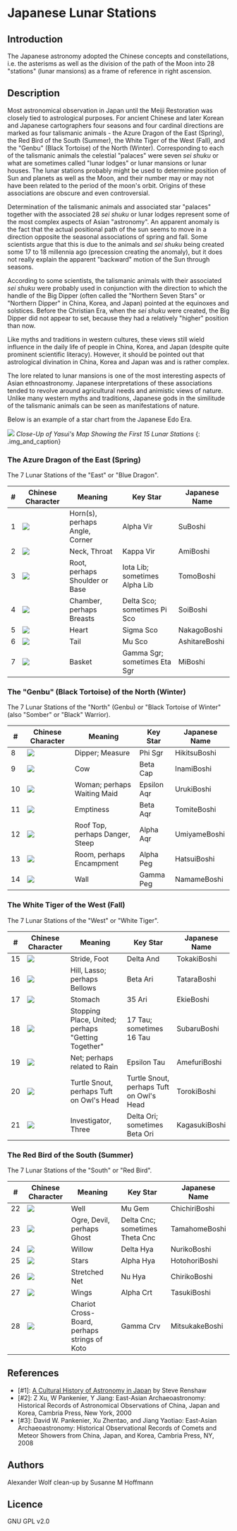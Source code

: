 # Japanese Lunar Stations

## Introduction

The Japanese astronomy adopted the Chinese concepts and constellations, i.e. the asterisms as well as the division of the path of the Moon into 28 "stations" (lunar mansions) as a frame of reference in right ascension.

## Description

Most astronomical observation in Japan until the Meiji Restoration was closely tied to astrological purposes. For ancient Chinese and later Korean and Japanese cartographers four seasons and four cardinal directions are marked as four talismanic animals - the Azure Dragon of the East (Spring), the Red Bird of the South (Summer), the White Tiger of the West (Fall), and the "Genbu" (Black Tortoise) of the North (Winter). Corresponding to each of the talismanic animals the celestial "palaces" were seven _sei shuku_ or what are sometimes called "lunar lodges" or lunar mansions or lunar houses. The lunar stations probably might be used to determine position of Sun and planets as well as the Moon, and their number may or may not have been related to the period of the moon's orbit. Origins of these associations are obscure and even controversial.

Determination of the talismanic animals and associated star "palaces" together with the associated 28 _sei shuku_ or lunar lodges represent some of the most complex aspects of Asian "astronomy". An apparent anomaly is the fact that the actual positional path of the sun seems to move in a direction opposite the seasonal associations of spring and fall. Some scientists argue that this is due to the animals and _sei shuku_ being created some 17 to 18 millennia ago (precession creating the anomaly), but it does not really explain the apparent "backward" motion of the Sun through seasons.

According to some scientists, the talismanic animals with their associated _sei shuku_ were probably used in conjunction with the direction to which the handle of the Big Dipper (often called the "Northern Seven Stars" or "Northern Dipper" in China, Korea, and Japan) pointed at the equinoxes and solstices. Before the Christian Era, when the _sei shuku_ were created, the Big Dipper did not appear to set, because they had a relatively "higher" position than now.

Like myths and traditions in western cultures, these views still wield influence in the daily life of people in China, Korea, and Japan (despite quite prominent scientific literacy). However, it should be pointed out that astrological divination in China, Korea and Japan was and is rather complex.

The lore related to lunar mansions is one of the most interesting aspects of Asian ethnoastronomy. Japanese interpretations of these associations tended to revolve around agricultural needs and animistic views of nature. Unlike many western myths and traditions, Japanese gods in the similitude of the talismanic animals can be seen as manifestations of nature.

Below is an example of a star chart from the Japanese Edo Era.

![](chart.webp)
_Close-Up of Yasui's Map Showing the First 15 Lunar Stations_ {: .img_and_caption}

### The Azure Dragon of the East (Spring)

The 7 Lunar Stations of the "East" or "Blue Dragon".

 | # | Chinese Character | Meaning | Key Star | Japanese Name |
 |---|----------------|--------------------------------|-----------|---------|
 | 1 | ![](mn01.webp) | Horn(s), perhaps Angle, Corner | Alpha Vir | SuBoshi |
 | 2 | ![](mn02.webp) | Neck, Throat | Kappa Vir | AmiBoshi |
 | 3 | ![](mn03.webp) | Root, perhaps Shoulder or Base | Iota Lib; sometimes Alpha Lib | TomoBoshi |
 | 4 | ![](mn04.webp) | Chamber, perhaps Breasts | Delta Sco; sometimes Pi Sco | SoiBoshi |
 | 5 | ![](mn05.webp) | Heart | Sigma Sco | NakagoBoshi |
 | 6 | ![](mn06.webp) | Tail | Mu Sco | AshitareBoshi |
 | 7 | ![](mn07.webp) | Basket | Gamma Sgr; sometimes Eta Sgr | MiBoshi |


### The "Genbu" (Black Tortoise) of the North (Winter)

The 7 Lunar Stations of the "North" (Genbu) or "Black Tortoise of Winter" (also "Somber" or "Black" Warrior).

 | # | Chinese Character | Meaning | Key Star | Japanese Name |
 |---|----------------|-------------------|-----------|---------|
 | 8 | ![](mn08.webp) | Dipper; Measure | Phi Sgr | HikitsuBoshi |
 | 9 | ![](mn09.webp) | Cow | Beta Cap | InamiBoshi |
 | 10 | ![](mn10.webp) | Woman; perhaps Waiting Maid | Epsilon Aqr | UrukiBoshi |
 | 11 | ![](mn11.webp) | Emptiness | Beta Aqr | TomiteBoshi |
 | 12 | ![](mn12.webp) | Roof Top, perhaps Danger, Steep | Alpha Aqr | UmiyameBoshi |
 | 13 | ![](mn13.webp) | Room, perhaps Encampment | Alpha Peg | HatsuiBoshi |
 | 14 | ![](mn14.webp) | Wall | Gamma Peg | NamameBoshi |


### The White Tiger of the West (Fall)

The 7 Lunar Stations of the "West" or "White Tiger".

 | # | Chinese Character | Meaning | Key Star | Japanese Name |
 |---|----------------|-------------------------|-----------|---------|
 | 15 | ![](mn15.webp) | Stride, Foot | Delta And | TokakiBoshi |
 | 16 | ![](mn16.webp) | Hill, Lasso; perhaps Bellows | Beta Ari | TataraBoshi |
 | 17 | ![](mn17.webp) | Stomach | 35 Ari | EkieBoshi |
 | 18 | ![](mn18.webp) | Stopping Place, United; perhaps "Getting Together" | 17 Tau; sometimes 16 Tau | SubaruBoshi |
 | 19 | ![](mn19.webp) | Net; perhaps related to Rain | Epsilon Tau | AmefuriBoshi |
 | 20 | ![](mn20.webp) | Turtle Snout, perhaps Tuft on Owl's Head | Turtle Snout, perhaps Tuft on Owl's Head | TorokiBoshi |
 | 21 | ![](mn21.webp) | Investigator, Three | Delta Ori; sometimes Beta Ori | KagasukiBoshi |

### The Red Bird of the South (Summer)

The 7 Lunar Stations of the "South" or "Red Bird".

 | # | Chinese Character | Meaning | Key Star | Japanese Name |
 |---|----------------|----------------|-----------|---------|
 | 22 | ![](mn22.webp) | Well | Mu Gem | ChichiriBoshi |
 | 23 | ![](mn23.webp) | Ogre, Devil, perhaps Ghost | Delta Cnc; sometimes Theta Cnc | TamahomeBoshi |
 | 24 | ![](mn24.webp) | Willow | Delta Hya | NurikoBoshi |
 | 25 | ![](mn25.webp) | Stars | Alpha Hya | HotohoriBoshi |
 | 26 | ![](mn26.webp) | Stretched Net | Nu Hya | ChirikoBoshi |
 | 27 | ![](mn27.webp) | Wings | Alpha Crt | TasukiBoshi |
 | 28 | ![](mn28.webp) | Chariot Cross-Board, perhaps strings of Koto | Gamma Crv | MitsukakeBoshi |

## References

 - [#1]: [A Cultural History of Astronomy in Japan](http://www.academia.edu/5293593/A_Cultural_History_of_Astronomy_in_Japan) by Steve Renshaw
 - [#2]: Z Xu, W Pankenier, Y Jiang: East-Asian Archaeoastronomy: Historical Records of Astronomical Observations of China, Japan and Korea, Cambria Press, New York,  2000
 - [#3]: David W. Pankenier, Xu Zhentao, and Jiang Yaotiao: East-Asian Archaeoastronomy: Historical Observational Records of Comets and Meteor Showers from China, Japan, and Korea, Cambria Press, NY, 2008

## Authors

Alexander Wolf
clean-up by Susanne M Hoffmann

## Licence

GNU GPL v2.0
